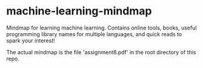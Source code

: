 # machine-learning-mindmap
Mindmap for learning machine learning. Contains online tools, books, useful programming library names for multiple languages, and quick reads to spark your interest!

The actual mindmap is the file 'assignment8.pdf' in the root directory of this repo.
